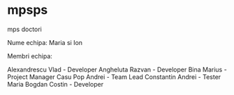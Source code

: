 # mpsps
mps doctori

Nume echipa: Maria si Ion

Membri echipa:

Alexandrescu Vlad - Developer
Angheluta Razvan - Developer
Bina Marius - Project Manager
Casu Pop Andrei - Team Lead
Constantin Andrei - Tester
Maria Bogdan Costin - Developer
